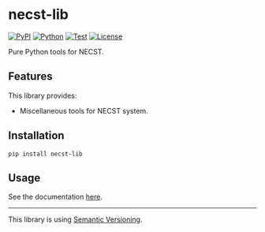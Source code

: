 # necst-lib

[![PyPI](https://img.shields.io/pypi/v/necst-lib.svg?label=PyPI&style=flat-square)](https://pypi.org/pypi/necst-lib/)
[![Python](https://img.shields.io/pypi/pyversions/necst-lib.svg?label=Python&color=yellow&style=flat-square)](https://pypi.org/pypi/necst-lib/)
[![Test](https://img.shields.io/github/workflow/status/nanten2/necst-lib/Test?logo=github&label=Test&style=flat-square)](https://github.com/nanten2/necst-lib/actions)
[![License](https://img.shields.io/badge/license-MIT-blue.svg?label=License&style=flat-square)](LICENSE)

Pure Python tools for NECST.

## Features

This library provides:

- Miscellaneous tools for NECST system.

## Installation

```shell
pip install necst-lib
```

## Usage

See the documentation [here](https://nanten2.github.io/necst-lib/index.html).

---

This library is using [Semantic Versioning](https://semver.org).
